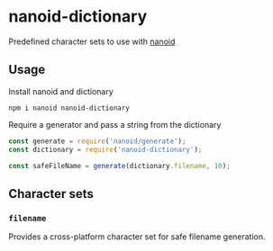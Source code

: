 # nanoid-dictionary
Predefined character sets to use with [nanoid](https://github.com/ai/nanoid)

## Usage

Install nanoid and dictionary

`npm i nanoid nanoid-dictionary`

Require a generator and pass a string from the dictionary

```javascript
const generate = require('nanoid/generate');
const dictionary = require('nanoid-dictionary');

const safeFileName = generate(dictionary.filename, 10);
```

## Character sets

### `filename`

Provides a cross-platform character set for safe filename generation.
